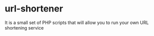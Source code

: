 # url-shortener
It is a small set of PHP scripts that will allow you to run your own URL shortening service
